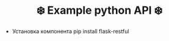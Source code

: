 <h1 align="center">❄️ Example python API ❄️</h1>

<ul>
  <li> Установка компонента pip install flask-restful </li>
</ul>
